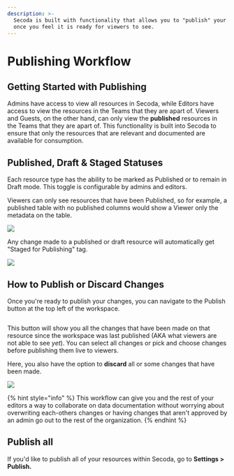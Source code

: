 ```yaml
---
description: >-
  Secoda is built with functionality that allows you to "publish" your workplace
  once you feel it is ready for viewers to see.
---
```


# Publishing Workflow

## **Getting Started with Publishing** <a href="#h_3a4bfd6458" id="h_3a4bfd6458"></a>

Admins have access to view all resources in Secoda, while Editors have access to view the resources in the Teams that they are apart of. Viewers and Guests, on the other hand, can only view the **published** resources in the Teams that they are apart of. This functionality is built into Secoda to ensure that only the resources that are relevant and documented are available for consumption.

## Published, Draft & Staged Statuses

Each resource type has the ability to be marked as Published or to remain in Draft mode. This toggle is configurable by admins and editors.

Viewers can only see resources that have been Published, so for example, a published table with no published columns would show a Viewer only the metadata on the table.&#x20;

![](https://secoda-public-media-assets.s3.amazonaws.com/Group%20587%20\(1\).png)

Any change made to a published or draft resource will automatically get "Staged for Publishing" tag.

![](https://secoda-public-media-assets.s3.amazonaws.com/Screen%20Shot%202022-08-10%20at%2010.19.54%20AM.png)

## How to Publish or Discard Changes

Once you're ready to publish your changes, you can navigate to the Publish button at the top left of the workspace.

<figure><img src="https://secoda-public-media-assets.s3.amazonaws.com/7b2b2614-803c-422a-8fd7-5fd25d633872.png" alt=""><figcaption></figcaption></figure>

This button will show you all the changes that have been made on that resource since the workspace was last published (AKA what viewers are not able to see _yet_). You can select all changes or pick and choose changes before publishing them live to viewers.

Here, you also have the option to **discard** all or some changes that have been made.

![](https://secoda-public-media-assets.s3.amazonaws.com/Screen%20Shot%202022-08-10%20at%2010.29.52%20AM.png)

{% hint style="info" %}
This workflow can give you and the rest of your editors a way to collaborate on data documentation without worrying about overwriting each-others changes or having changes that aren't approved by an admin go out to the rest of the organization.
{% endhint %}

## Publish all

If you'd like to publish all of your resources within Secoda, go to **Settings > Publish.**

<figure><img src="https://secoda-public-media-assets.s3.amazonaws.com/Screenshot%202023-05-31%20at%204.47.06%20PM.png" alt=""><figcaption></figcaption></figure>
